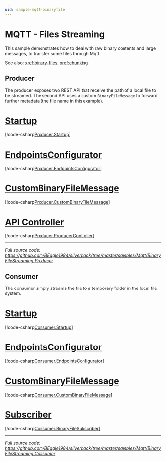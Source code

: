 ```yaml
---
uid: sample-mqtt-binaryfile
---
```


# MQTT - Files Streaming

This sample demonstrates how to deal with raw binary contents and large messages, to transfer some files through Mqtt.

See also: <xref:binary-files>, <xref:chunking>

## Producer

The producer exposes two REST API that receive the path of a local file to be streamed. The second API uses a custom `BinaryFileMessage` to forward further metadata (the file name in this example).

# [Startup](#tab/producer-startup)
[!code-csharp[Producer.Startup](../../../samples/Mqtt/BinaryFileStreaming.Producer/Startup.cs)]
# [EndpointsConfigurator](#tab/producer-endpoints)
[!code-csharp[Producer.EndpointsConfigurator](../../../samples/Mqtt/BinaryFileStreaming.Producer/EndpointsConfigurator.cs)]
# [CustomBinaryFileMessage](#tab/producer-custom-message)
[!code-csharp[Producer.CustomBinaryFileMessage](../../../samples/Mqtt/BinaryFileStreaming.Producer/Messages/CustomBinaryFileMessage.cs)]
# [API Controller](#tab/producer-controller)
[!code-csharp[Producer.ProducerController](../../../samples/Mqtt/BinaryFileStreaming.Producer/Controllers/ProducerController.cs)]
***

_Full source code: https://github.com/BEagle1984/silverback/tree/master/samples/Mqtt/BinaryFileStreaming.Producer_

## Consumer

The consumer simply streams the file to a temporary folder in the local file system.

# [Startup](#tab/consumer-startup)
[!code-csharp[Consumer.Startup](../../../samples/Mqtt/BinaryFileStreaming.Consumer/Startup.cs)]
# [EndpointsConfigurator](#tab/consumer-endpoints)
[!code-csharp[Consumer.EndpointsConfigurator](../../../samples/Mqtt/BinaryFileStreaming.Consumer/EndpointsConfigurator.cs)]
# [CustomBinaryFileMessage](#tab/consumer-custom-message)
[!code-csharp[Consumer.CustomBinaryFileMessage](../../../samples/Mqtt/BinaryFileStreaming.Consumer/Messages/CustomBinaryFileMessage.cs)]
# [Subscriber](#tab/consumer-subscriber)
[!code-csharp[Consumer.BinaryFileSubscriber](../../../samples/Mqtt/BinaryFileStreaming.Consumer/Subscribers/BinaryFileSubscriber.cs)]
***

_Full source code: https://github.com/BEagle1984/silverback/tree/master/samples/Mqtt/BinaryFileStreaming.Consumer_
